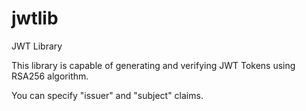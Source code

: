 # jwtlib
JWT Library

This library is capable of generating and verifying JWT Tokens using RSA256 algorithm.

You can specify "issuer" and "subject" claims.
